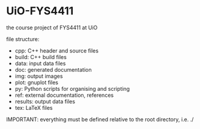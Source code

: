 UiO-FYS4411
===========

the course project of FYS4411 at UiO

file structure:
* cpp: C++ header and source files
* build: C++ build files
* data: input data files
* doc: generated documentation
* img: output images
* plot: gnuplot files
* py: Python scripts for organising and scripting
* ref: external documentation, references
* results: output data files
* tex: LaTeX files

IMPORTANT: everything must be defined relative to the root directory, i.e. ./
